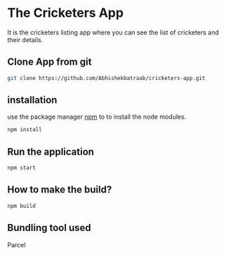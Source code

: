 # The Cricketers App

It is the cricketers listing app where you can see the list of cricketers and their details.

## Clone App from git

```bash
git clone https://github.com/Abhishekbatraab/cricketers-app.git
```

## installation

use the package manager [npm](https://www.npmjs.com/) to to install the node modules. 

```bash
npm install
```

## Run the application

```bash
npm start
```

## How to make the build?

```bash
npm build
```

## Bundling tool used 

Parcel